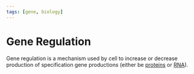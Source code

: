 ```yaml
---
tags: [gene, biology]
---
```


# Gene Regulation

Gene regulation is a mechanism used by cell to increase or decrease production
of specification gene productions (either be [proteins](202308082207.md) or
[RNA](202308082154.md)).
